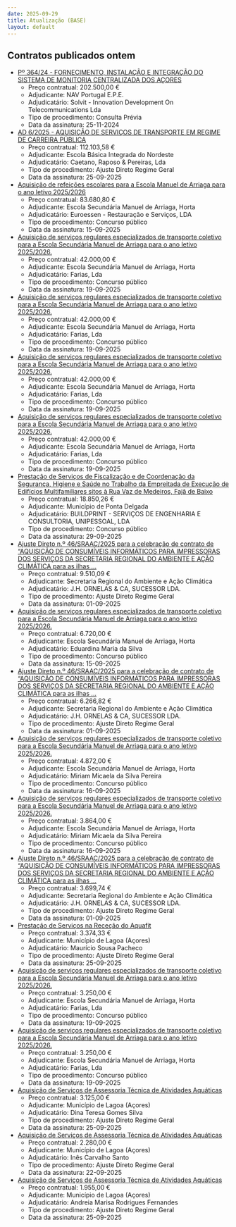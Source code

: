 ```yaml
---
date: 2025-09-29
title: Atualização (BASE)
layout: default
---
```

## Contratos publicados ontem

* [Pº 364/24 - FORNECIMENTO, INSTALAÇÃO E INTEGRAÇÃO DO SISTEMA DE MONITORIA CENTRALIZADA DOS AÇORES](https://www.base.gov.pt/Base4/pt/detalhe/?type=contratos&id=11752404)
  * Preço contratual: 202.500,00 €
  * Adjudicante: NAV Portugal E.P.E.
  * Adjudicatário: Solvit - Innovation Development On Telecommunications Lda
  * Tipo de procedimento: Consulta Prévia
  * Data da assinatura: 25-11-2024
* [AD 6/2025 - AQUISIÇÃO DE SERVIÇOS DE TRANSPORTE EM REGIME DE CARREIRA PÚBLICA](https://www.base.gov.pt/Base4/pt/detalhe/?type=contratos&id=11753925)
  * Preço contratual: 112.103,58 €
  * Adjudicante: Escola Básica Integrada do Nordeste
  * Adjudicatário: Caetano, Raposo & Pereiras, Lda
  * Tipo de procedimento: Ajuste Direto Regime Geral
  * Data da assinatura: 25-09-2025
* [Aquisição de refeições escolares para a Escola Manuel de Arriaga para o ano letivo 2025/2026](https://www.base.gov.pt/Base4/pt/detalhe/?type=contratos&id=11754103)
  * Preço contratual: 83.680,80 €
  * Adjudicante: Escola Secundária Manuel de Arriaga, Horta
  * Adjudicatário: Euroessen - Restauração e Serviços, LDA
  * Tipo de procedimento: Concurso público
  * Data da assinatura: 15-09-2025
* [Aquisição de serviços regulares especializados de transporte coletivo para a Escola Secundária Manuel de Arriaga para o ano letivo 2025/2026.](https://www.base.gov.pt/Base4/pt/detalhe/?type=contratos&id=11752082)
  * Preço contratual: 42.000,00 €
  * Adjudicante: Escola Secundária Manuel de Arriaga, Horta
  * Adjudicatário: Farias, Lda
  * Tipo de procedimento: Concurso público
  * Data da assinatura: 19-09-2025
* [Aquisição de serviços regulares especializados de transporte coletivo para a Escola Secundária Manuel de Arriaga para o ano letivo 2025/2026.](https://www.base.gov.pt/Base4/pt/detalhe/?type=contratos&id=11752159)
  * Preço contratual: 42.000,00 €
  * Adjudicante: Escola Secundária Manuel de Arriaga, Horta
  * Adjudicatário: Farias, Lda
  * Tipo de procedimento: Concurso público
  * Data da assinatura: 19-09-2025
* [Aquisição de serviços regulares especializados de transporte coletivo para a Escola Secundária Manuel de Arriaga para o ano letivo 2025/2026.](https://www.base.gov.pt/Base4/pt/detalhe/?type=contratos&id=11752266)
  * Preço contratual: 42.000,00 €
  * Adjudicante: Escola Secundária Manuel de Arriaga, Horta
  * Adjudicatário: Farias, Lda
  * Tipo de procedimento: Concurso público
  * Data da assinatura: 19-09-2025
* [Aquisição de serviços regulares especializados de transporte coletivo para a Escola Secundária Manuel de Arriaga para o ano letivo 2025/2026.](https://www.base.gov.pt/Base4/pt/detalhe/?type=contratos&id=11751561)
  * Preço contratual: 42.000,00 €
  * Adjudicante: Escola Secundária Manuel de Arriaga, Horta
  * Adjudicatário: Farias, Lda
  * Tipo de procedimento: Concurso público
  * Data da assinatura: 19-09-2025
* [Prestação de Serviços de Fiscalização e de Coordenação da Segurança, Higiene e Saúde no Trabalho da Empreitada de Execução de Edifícios Multifamiliares sitos à Rua Vaz de Medeiros, Fajã de Baixo](https://www.base.gov.pt/Base4/pt/detalhe/?type=contratos&id=11752916)
  * Preço contratual: 18.850,26 €
  * Adjudicante: Município de Ponta Delgada
  * Adjudicatário: BUILDPRINT - SERVIÇOS DE ENGENHARIA E CONSULTORIA, UNIPESSOAL, LDA
  * Tipo de procedimento: Concurso público
  * Data da assinatura: 29-09-2025
* [Ajuste Direto n.º 46/SRAAC/2025 para a celebração de contrato de “AQUISIÇÃO DE CONSUMÍVEIS INFORMÁTICOS PARA IMPRESSORAS DOS SERVIÇOS DA SECRETARIA REGIONAL DO AMBIENTE E AÇÃO CLIMÁTICA para as ilhas ...](https://www.base.gov.pt/Base4/pt/detalhe/?type=contratos&id=11751537)
  * Preço contratual: 9.510,09 €
  * Adjudicante: Secretaria Regional do Ambiente e Ação Climática
  * Adjudicatário: J.H. ORNELAS & CA, SUCESSOR LDA.
  * Tipo de procedimento: Ajuste Direto Regime Geral
  * Data da assinatura: 01-09-2025
* [Aquisição de serviços regulares especializados de transporte coletivo para a Escola Secundária Manuel de Arriaga para o ano letivo 2025/2026.](https://www.base.gov.pt/Base4/pt/detalhe/?type=contratos&id=11753991)
  * Preço contratual: 6.720,00 €
  * Adjudicante: Escola Secundária Manuel de Arriaga, Horta
  * Adjudicatário: Eduardina Maria da Silva
  * Tipo de procedimento: Concurso público
  * Data da assinatura: 15-09-2025
* [Ajuste Direto n.º 46/SRAAC/2025 para a celebração de contrato de “AQUISIÇÃO DE CONSUMÍVEIS INFORMÁTICOS PARA IMPRESSORAS DOS SERVIÇOS DA SECRETARIA REGIONAL DO AMBIENTE E AÇÃO CLIMÁTICA para as ilhas ...](https://www.base.gov.pt/Base4/pt/detalhe/?type=contratos&id=11751528)
  * Preço contratual: 6.266,82 €
  * Adjudicante: Secretaria Regional do Ambiente e Ação Climática
  * Adjudicatário: J.H. ORNELAS & CA, SUCESSOR LDA.
  * Tipo de procedimento: Ajuste Direto Regime Geral
  * Data da assinatura: 01-09-2025
* [Aquisição de serviços regulares especializados de transporte coletivo para a Escola Secundária Manuel de Arriaga para o ano letivo 2025/2026.](https://www.base.gov.pt/Base4/pt/detalhe/?type=contratos&id=11753681)
  * Preço contratual: 4.872,00 €
  * Adjudicante: Escola Secundária Manuel de Arriaga, Horta
  * Adjudicatário: Miriam Micaela da Silva Pereira
  * Tipo de procedimento: Concurso público
  * Data da assinatura: 16-09-2025
* [Aquisição de serviços regulares especializados de transporte coletivo para a Escola Secundária Manuel de Arriaga para o ano letivo 2025/2026.](https://www.base.gov.pt/Base4/pt/detalhe/?type=contratos&id=11754014)
  * Preço contratual: 3.864,00 €
  * Adjudicante: Escola Secundária Manuel de Arriaga, Horta
  * Adjudicatário: Miriam Micaela da Silva Pereira
  * Tipo de procedimento: Concurso público
  * Data da assinatura: 16-09-2025
* [Ajuste Direto n.º 46/SRAAC/2025 para a celebração de contrato de “AQUISIÇÃO DE CONSUMÍVEIS INFORMÁTICOS PARA IMPRESSORAS DOS SERVIÇOS DA SECRETARIA REGIONAL DO AMBIENTE E AÇÃO CLIMÁTICA para as ilhas ...](https://www.base.gov.pt/Base4/pt/detalhe/?type=contratos&id=11751515)
  * Preço contratual: 3.699,74 €
  * Adjudicante: Secretaria Regional do Ambiente e Ação Climática
  * Adjudicatário: J.H. ORNELAS & CA, SUCESSOR LDA.
  * Tipo de procedimento: Ajuste Direto Regime Geral
  * Data da assinatura: 01-09-2025
* [Prestação de Serviços na Receção do Aquafit](https://www.base.gov.pt/Base4/pt/detalhe/?type=contratos&id=11751068)
  * Preço contratual: 3.374,33 €
  * Adjudicante: Município de Lagoa (Açores)
  * Adjudicatário: Maurício Sousa Pacheco
  * Tipo de procedimento: Ajuste Direto Regime Geral
  * Data da assinatura: 25-09-2025
* [Aquisição de serviços regulares especializados de transporte coletivo para a Escola Secundária Manuel de Arriaga para o ano letivo 2025/2026.](https://www.base.gov.pt/Base4/pt/detalhe/?type=contratos&id=11752446)
  * Preço contratual: 3.250,00 €
  * Adjudicante: Escola Secundária Manuel de Arriaga, Horta
  * Adjudicatário: Farias, Lda
  * Tipo de procedimento: Concurso público
  * Data da assinatura: 19-09-2025
* [Aquisição de serviços regulares especializados de transporte coletivo para a Escola Secundária Manuel de Arriaga para o ano letivo 2025/2026.](https://www.base.gov.pt/Base4/pt/detalhe/?type=contratos&id=11752357)
  * Preço contratual: 3.250,00 €
  * Adjudicante: Escola Secundária Manuel de Arriaga, Horta
  * Adjudicatário: Farias, Lda
  * Tipo de procedimento: Concurso público
  * Data da assinatura: 19-09-2025
* [Aquisição de Serviços de Assessoria Técnica de Atividades Aquáticas](https://www.base.gov.pt/Base4/pt/detalhe/?type=contratos&id=11751518)
  * Preço contratual: 3.125,00 €
  * Adjudicante: Município de Lagoa (Açores)
  * Adjudicatário: Dina Teresa Gomes Silva
  * Tipo de procedimento: Ajuste Direto Regime Geral
  * Data da assinatura: 25-09-2025
* [Aquisição de Serviços de Assessoria Técnica de Atividades Aquáticas](https://www.base.gov.pt/Base4/pt/detalhe/?type=contratos&id=11751277)
  * Preço contratual: 2.280,00 €
  * Adjudicante: Município de Lagoa (Açores)
  * Adjudicatário: Inês Carvalho Santo
  * Tipo de procedimento: Ajuste Direto Regime Geral
  * Data da assinatura: 22-09-2025
* [Aquisição de Serviços de Assessoria Técnica de Atividades Aquáticas](https://www.base.gov.pt/Base4/pt/detalhe/?type=contratos&id=11751424)
  * Preço contratual: 1.955,00 €
  * Adjudicante: Município de Lagoa (Açores)
  * Adjudicatário: Andreia Marisa Rodrigues Fernandes
  * Tipo de procedimento: Ajuste Direto Regime Geral
  * Data da assinatura: 25-09-2025

